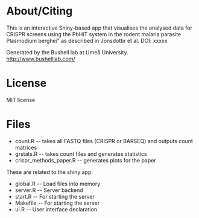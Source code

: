 
# About/Citing

This is an interactive Shiny-based app that visualises the analysed data for CRISPR screens using the PbHiT system in the rodent malaria parasite Plasmodium berghei”
as described in Jonsdottir et al. DOI: xxxxx

Generated by the Bushell lab at Umeå University. http://www.bushelllab.com/

# License

MIT license

# Files

* count.R -- takes all FASTQ files (CRISPR or BARSEQ) and outputs count matrices
* grstats.R -- takes count files and generates statistics
* crispr_methods_paper.R -- generates plots for the paper

These are related to the shiny app:
* global.R -- Load files into memory
* server.R -- Server backend
* start.R -- For starting the server
* Makefile -- For starting the server
* ui.R -- User interface declaration
